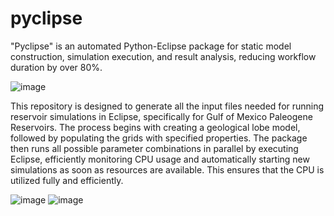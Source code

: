 # pyclipse

"Pyclipse" is an automated Python-Eclipse package for static model construction, simulation execution, and result analysis, reducing workflow duration by over 80%.

![image](https://github.com/user-attachments/assets/267cb511-707f-422e-b254-114354bd6c78)


This repository is designed to generate all the input files needed for running reservoir simulations in Eclipse, specifically for Gulf of Mexico Paleogene Reservoirs. The process begins with creating a geological lobe model, followed by populating the grids with specified properties. The package then runs all possible parameter combinations in parallel by executing Eclipse, efficiently monitoring CPU usage and automatically starting new simulations as soon as resources are available. This ensures that the CPU is utilized fully and efficiently.

![image](https://github.com/user-attachments/assets/0a87241e-599c-4fd8-b3c0-cdab0f33dcc1)
![image](https://github.com/user-attachments/assets/8b672e7e-d91f-449f-a21d-9ad031cefb2c)

